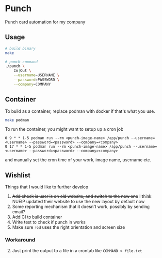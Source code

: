 # Punch

Punch card automation for my company

## Usage

```bash
# build binary
make

# punch command
./punch \
    In|Out \
    --username=USERNAME \
    --password=PASSWORD \
    --company=COMPANY
```

## Container

To build as a container, replace podman with docker if that's what you use.

```bash
make podman
```

To run the container, you might want to setup up a cron job

```text
0 9 * * 1-5 podman run --rm <punch-image-name> /app/punch --username=<username> --password=<password> --company=<company>
0 17 * * 1-5 podman run --rm <punch-image-name> /app/punch --username=<username> --password=<password> --company=<company>
```

and manually set the cron time of your work, image name, username etc.

## Wishlist

Things that I would like to further develop

1. ~~Add check is user is on old website, and switch to the new one~~ I think NUEIP updated their website to use the new layout by default now
2. Some reporting mechanism that it doesn't work, possibly by sending email?
3. Add CI to build container
4. Write test to check if punch in works
5. Make sure `rod` uses the right orientation and screen size

### Workaround

2. Just print the output to a file in a crontab like `COMMAND > file.txt`
